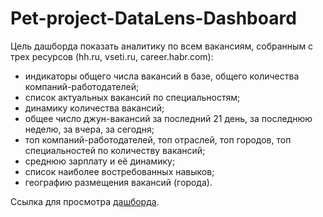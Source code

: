 # Pet-project-DataLens-Dashboard

Цель дашборда показать аналитику по всем вакансиям, собранным с трех ресурсов (hh.ru, vseti.ru, career.habr.com):
* индикаторы общего числа вакансий в базе, общего количества компаний-работодателей;
* список актуальных вакансий по специальностям;
* динамику количества вакансий;
* общее число джун-вакансий за последний 21 день, за последнюю неделю, за вчера, за сегодня;
* топ компаний-работодателей, топ отраслей, топ городов, топ специальностей по количеству вакансий;
* среднюю зарплату и её динамику;
* список наиболее востребованных навыков;
* географию размещения вакансий (города).

Ссылка для просмотра [дашборда](https://datalens.yandex/ql6g4mhlarmef).
